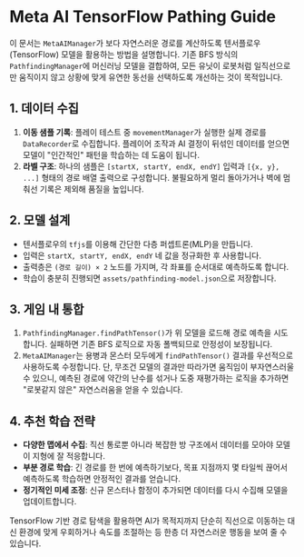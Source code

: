 # Meta AI TensorFlow Pathing Guide

이 문서는 `MetaAIManager`가 보다 자연스러운 경로를 계산하도록 텐서플로우(TensorFlow)
모델을 활용하는 방법을 설명합니다. 기존 BFS 방식의 `PathfindingManager`에 머신러닝
모델을 결합하여, 모든 유닛이 로봇처럼 일직선으로만 움직이지 않고 상황에 맞게 유연한
동선을 선택하도록 개선하는 것이 목적입니다.

## 1. 데이터 수집

1. **이동 샘플 기록**: 플레이 테스트 중 `movementManager`가 실행한 실제 경로를
   `DataRecorder`로 수집합니다. 플레이어 조작과 AI 결정이 뒤섞인 데이터를 얻으면
   모델이 "인간적인" 패턴을 학습하는 데 도움이 됩니다.
2. **라벨 구조**: 하나의 샘플은 `[startX, startY, endX, endY]` 입력과 `[{x, y}, ...]`
   형태의 경로 배열 출력으로 구성합니다. 불필요하게 멀리 돌아가거나 벽에 멈춰선
   기록은 제외해 품질을 높입니다.

## 2. 모델 설계

- 텐서플로우의 `tfjs`를 이용해 간단한 다층 퍼셉트론(MLP)을 만듭니다.
- 입력은 `startX, startY, endX, endY` 네 값을 정규화한 후 사용합니다.
- 출력층은 `(경로 길이) × 2` 노드를 가지며, 각 좌표를 순서대로 예측하도록 합니다.
- 학습이 충분히 진행되면 `assets/pathfinding-model.json`으로 저장합니다.

## 3. 게임 내 통합

1. `PathfindingManager.findPathTensor()`가 위 모델을 로드해 경로 예측을 시도합니다.
   실패하면 기존 BFS 로직으로 자동 폴백되므로 안정성이 보장됩니다.
2. `MetaAIManager`는 용병과 몬스터 모두에게 `findPathTensor()` 결과를 우선적으로
   사용하도록 수정합니다. 단, 무조건 모델의 결과만 따라가면 움직임이 부자연스러울
   수 있으니, 예측된 경로에 약간의 난수를 섞거나 도중 재평가하는 로직을 추가하면
   "로봇같지 않은" 자연스러움을 얻을 수 있습니다.

## 4. 추천 학습 전략

- **다양한 맵에서 수집**: 직선 통로뿐 아니라 복잡한 방 구조에서 데이터를 모아야
  모델이 지형에 잘 적응합니다.
- **부분 경로 학습**: 긴 경로를 한 번에 예측하기보다, 목표 지점까지 몇 타일씩
  끊어서 예측하도록 학습하면 안정적인 결과를 얻습니다.
- **정기적인 미세 조정**: 신규 몬스터나 함정이 추가되면 데이터를 다시 수집해
  모델을 업데이트합니다.

TensorFlow 기반 경로 탐색을 활용하면 AI가 목적지까지 단순히 직선으로 이동하는 대신
환경에 맞게 우회하거나 속도를 조절하는 등 한층 더 자연스러운 행동을 보여 줄 수
있습니다.
